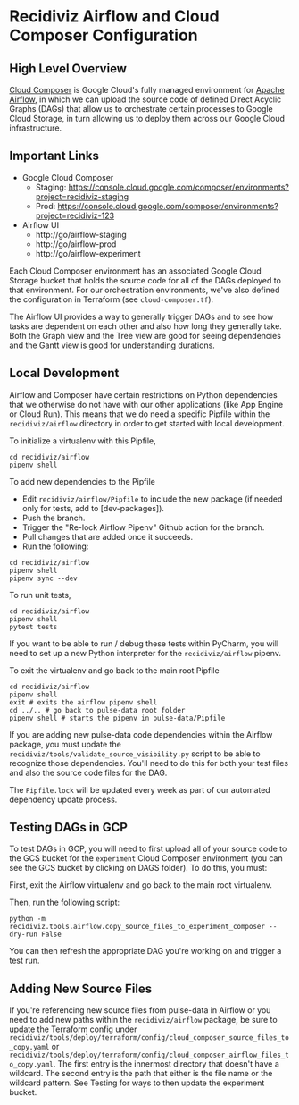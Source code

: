 # Recidiviz Airflow and Cloud Composer Configuration

## High Level Overview

[Cloud Composer](https://cloud.google.com/composer/docs) is Google Cloud's fully managed 
environment for [Apache Airflow](https://airflow.apache.org/), in which we can upload the
source code of defined Direct Acyclic Graphs (DAGs) that allow us to orchestrate certain processes
to Google Cloud Storage, in turn allowing us to deploy them across our Google Cloud
infrastructure. 

## Important Links

* Google Cloud Composer
    * Staging: https://console.cloud.google.com/composer/environments?project=recidiviz-staging
    * Prod: https://console.cloud.google.com/composer/environments?project=recidiviz-123
* Airflow UI
    * http://go/airflow-staging
    * http://go/airflow-prod
    * http://go/airflow-experiment

Each Cloud Composer environment has an associated Google Cloud Storage bucket that holds
the source code for all of the DAGs deployed to that environment. For our orchestration
environments, we've also defined the configuration in Terraform (see `cloud-composer.tf`).

The Airflow UI provides a way to generally trigger DAGs and to see how tasks are dependent
on each other and also how long they generally take. Both the Graph view and the Tree view
are good for seeing dependencies and the Gantt view is good for understanding durations.

## Local Development

Airflow and Composer have certain restrictions on Python dependencies that we otherwise do
not have with our other applications (like App Engine or Cloud Run). This means that we do
need a specific Pipfile within the `recidiviz/airflow` directory in order to get started with
local development.

To initialize a virtualenv with this Pipfile,

```
cd recidiviz/airflow
pipenv shell
```

To add new dependencies to the Pipfile

* Edit `recidiviz/airflow/Pipfile` to include the new package (if needed only for tests, add to [dev-packages]).
* Push the branch.
* Trigger the "Re-lock Airflow Pipenv" Github action for the branch.
* Pull changes that are added once it succeeds.
* Run the following:

```
cd recidiviz/airflow
pipenv shell
pipenv sync --dev
```

To run unit tests,

```
cd recidiviz/airflow
pipenv shell
pytest tests
```

If you want to be able to run / debug these tests within PyCharm, you will need to set up a new Python interpreter for the `recidiviz/airflow` pipenv.

To exit the virtualenv and go back to the main root Pipfile

```
cd recidiviz/airflow
pipenv shell
exit # exits the airflow pipenv shell
cd ../.. # go back to pulse-data root folder
pipenv shell # starts the pipenv in pulse-data/Pipfile
```

If you are adding new pulse-data code dependencies within the Airflow package, you
must update the `recidiviz/tools/validate_source_visibility.py` script to be able to
recognize those dependencies. You'll need to do this for both your test files and also
the source code files for the DAG.

The `Pipfile.lock` will be updated every week as part of our automated dependency update
process.

## Testing DAGs in GCP

To test DAGs in GCP, you will need to first upload all of your source code to the GCS
bucket for the `experiment` Cloud Composer environment (you can see the GCS bucket by
clicking on DAGS folder). To do this, you must:

First, exit the Airflow virtualenv and go back to the main root virtualenv. 

Then, run the following script:

```
python -m recidiviz.tools.airflow.copy_source_files_to_experiment_composer --dry-run False
```

You can then refresh the appropriate DAG you're working on and trigger a test run.

## Adding New Source Files

If you're referencing new source files from pulse-data in Airflow or you need to add
new paths within the `recidiviz/airflow` package, be sure to update the Terraform config
under `recidiviz/tools/deploy/terraform/config/cloud_composer_source_files_to_copy.yaml` 
or `recidiviz/tools/deploy/terraform/config/cloud_composer_airflow_files_to_copy.yaml`. 
The first entry is the innermost directory that doesn't have a wildcard. The second entry
is the path that either is the file name or the wildcard pattern. See Testing for ways
to then update the experiment bucket.
